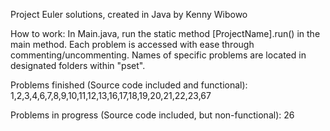 Project Euler solutions, created in Java by Kenny Wibowo

How to work:
In Main.java, run the static method [ProjectName].run() in the main method.
Each problem is accessed with ease through commenting/uncommenting.
Names of specific problems are located in designated folders within "pset".

Problems finished (Source code included and functional):
1,2,3,4,6,7,8,9,10,11,12,13,16,17,18,19,20,21,22,23,67

Problems in progress (Source code included, but non-functional):
26